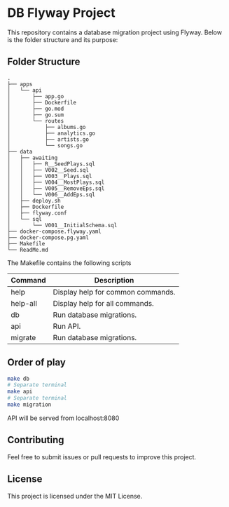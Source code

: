 # DB Flyway Project

This repository contains a database migration project using Flyway. Below is the folder structure and its purpose:

## Folder Structure

```
.
├── apps
│   └── api
│       ├── app.go
│       ├── Dockerfile
│       ├── go.mod
│       ├── go.sum
│       └── routes
│           ├── albums.go
│           ├── analytics.go
│           ├── artists.go
│           └── songs.go
├── data
│   ├── awaiting
│   │   ├── R__SeedPlays.sql
│   │   ├── V002__Seed.sql
│   │   ├── V003__Plays.sql
│   │   ├── V004__MostPlays.sql
│   │   ├── V005__RemoveEps.sql
│   │   └── V006__AddEps.sql
│   ├── deploy.sh
│   ├── Dockerfile
│   ├── flyway.conf
│   └── sql
│       └── V001__InitialSchema.sql
├── docker-compose.flyway.yaml
├── docker-compose.pg.yaml
├── Makefile
└── ReadMe.md
```

The Makefile contains the following scripts
  
| Command     | Description                          |
|-------------|--------------------------------------|
| help        | Display help for common commands.   |
| help-all    | Display help for all commands.      |
| db          | Run database migrations.            |
| api         | Run API.                            |
| migrate     | Run database migrations.            |


## Order of play

```bash
make db
# Separate terminal
make api
# Separate terminal
make migration
```

API will be served from localhost:8080

## Contributing

Feel free to submit issues or pull requests to improve this project.

## License

This project is licensed under the MIT License.